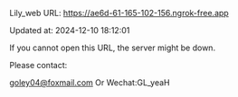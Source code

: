 Lily_web URL: https://ae6d-61-165-102-156.ngrok-free.app

Updated at: 2024-12-10 18:12:01

If you cannot open this URL, the server might be down.

Please contact: 

goley04@foxmail.com Or Wechat:GL_yeaH